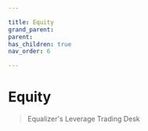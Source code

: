 ```yaml
---

title: Equity
grand_parent:
parent: 
has_children: true
nav_order: 6

---
```


# **Equity**
> Equalizer's Leverage Trading Desk
